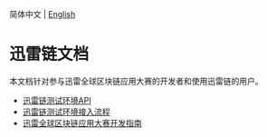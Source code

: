 
简体中文 | [English](./README-EN.md)

# 迅雷链文档

本文档针对参与迅雷全球区块链应用大赛的开发者和使用迅雷链的用户。

- [迅雷链测试环境API](./test-api.md)
- [迅雷链测试环境接入流程](./test-flow.md)
- [迅雷全球区块链应用大赛开发指南](./thunderchain.md) 